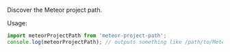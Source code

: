 Discover the Meteor project path.

Usage:
``` js
import meteorProjectPath from 'meteor-project-path';
console.log(meteorProjectPath); // outputs something like /path/to/Meteor/project or on Windows: D:\path\to\Meteor\project
```
